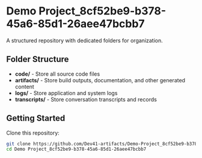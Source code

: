 # Demo Project_8cf52be9-b378-45a6-85d1-26aee47bcbb7
A structured repository with dedicated folders for organization.

## Folder Structure

- **code/** - Store all source code files
- **artifacts/** - Store build outputs, documentation, and other generated content
- **logs/** - Store application and system logs
- **transcripts/** - Store conversation transcripts and records

## Getting Started

Clone this repository:
```bash
git clone https://github.com/Dev41-artifacts/Demo-Project_8cf52be9-b378-45a6-85d1-26aee47bcbb7
cd Demo Project_8cf52be9-b378-45a6-85d1-26aee47bcbb7
```
